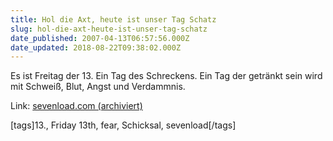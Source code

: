 ```yaml
---
title: Hol die Axt, heute ist unser Tag Schatz
slug: hol-die-axt-heute-ist-unser-tag-schatz
date_published: 2007-04-13T06:57:56.000Z
date_updated: 2018-08-22T09:38:02.000Z
---
```


Es ist Freitag der 13. Ein Tag  des Schreckens. Ein Tag der getränkt sein wird mit Schweiß, Blut, Angst und Verdammnis.

Link: [sevenload.com (archiviert)](http://web.archive.org/web/20070228202005/http://de.sevenload.com:80/videos/67Xtdg0/Schrecklich-freundlich)

[tags]13., Friday 13th, fear, Schicksal, sevenload[/tags]
